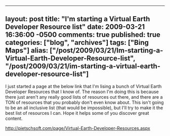   ---
  layout: post
  title: "I'm starting a Virtual Earth Developer Resource list"
  date: 2009-03-21 16:36:00 -0500
  comments: true
  published: true
  categories: ["blog", "archives"]
  tags: ["Bing Maps"]
  alias: ["/post/2009/03/21/Im-starting-a-Virtual-Earth-Developer-Resource-list", "/post/2009/03/21/im-starting-a-virtual-earth-developer-resource-list"]
  ---
<!-- more -->
<p>
I just started a page at the below link that I&#39;m lising a bunch of Virtual Earth Developer Resources that I know of. The reason I&#39;m doing this is because there just aren&#39;t any really good lists of resources out there, and there are a TON of resources that you probably don&#39;t even know about. This isn&#39;t going to be an all inclusive list (that would be impossible), but I&#39;ll try to make it the best list of resources I can. Hope it helps some of you discover great content. 
</p>
<a href="/page/Virtual-Earth-Developer-Resources.aspx">http://pietschsoft.com/page/Virtual-Earth-Developer-Resources.aspx</a>
